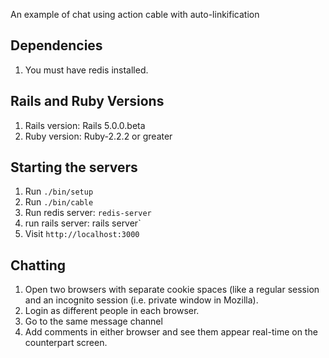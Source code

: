 An example of chat using action cable with auto-linkification

## Dependencies

1. You must have redis installed.

## Rails and Ruby Versions

1. Rails version: Rails 5.0.0.beta
2. Ruby version: Ruby-2.2.2 or greater

## Starting the servers

1. Run `./bin/setup`
2. Run `./bin/cable`
3. Run redis server: `redis-server`
4. run rails server: rails server`
5. Visit `http://localhost:3000`

## Chatting

1. Open two browsers with separate cookie spaces (like a regular session and 
   an incognito session (i.e. private window in Mozilla). 
2. Login as different people in each browser. 
3. Go to the same message channel
4. Add comments in either browser and see them appear real-time on the counterpart screen.
